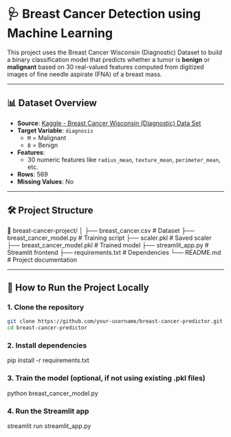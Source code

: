 # 🩺 Breast Cancer Detection using Machine Learning

This project uses the Breast Cancer Wisconsin (Diagnostic) Dataset to build a binary classification model that predicts whether a tumor is **benign** or **malignant** based on 30 real-valued features computed from digitized images of fine needle aspirate (FNA) of a breast mass.

---

## 📊 Dataset Overview

- **Source**: [Kaggle - Breast Cancer Wisconsin (Diagnostic) Data Set](https://www.kaggle.com/datasets/uciml/breast-cancer-wisconsin-data)
- **Target Variable**: `diagnosis`
  - `M` = Malignant
  - `B` = Benign
- **Features**:
  - 30 numeric features like `radius_mean`, `texture_mean`, `perimeter_mean`, etc.
- **Rows**: 569
- **Missing Values**: No

---

## 🛠️ Project Structure
📁 breast-cancer-project/
│
├── breast_cancer.csv # Dataset
├── breast_cancer_model.py # Training script
├── scaler.pkl # Saved scaler
├── breast_cancer_model.pkl # Trained model
├── streamlit_app.py # Streamlit frontend
├── requirements.txt # Dependencies
└── README.md # Project documentation



---

## 🚀 How to Run the Project Locally

### 1. Clone the repository

```bash
git clone https://github.com/your-username/breast-cancer-predictor.git
cd breast-cancer-predictor
```
### 2.  Install dependencies
pip install -r requirements.txt
### 3.  Train the model (optional, if not using existing .pkl files)
python breast_cancer_model.py

### 4.  Run the Streamlit app
streamlit run streamlit_app.py
